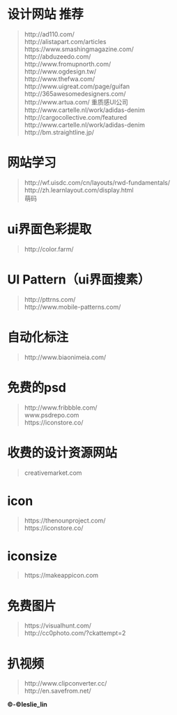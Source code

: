 <body>
<h1>设计网站 推荐</h1>
<blockquote>
http://ad110.com/<br />
http://alistapart.com/articles<br />
https://www.smashingmagazine.com/<br />
http://abduzeedo.com/<br />
http://www.fromupnorth.com/<br />
http://www.ogdesign.tw/<br />
http://www.thefwa.com/<br />
http://www.uigreat.com/page/guifan<br />
http://365awesomedesigners.com/<br />
http://www.artua.com/ 重质感UI公司<br />
http://www.cartelle.nl/work/adidas-denim<br />
http://cargocollective.com/featured<br />
http://www.cartelle.nl/work/adidas-denim<br />
http://bm.straightline.jp/<br />
</blockquote>

<h1>网站学习</h1>
<blockquote>
http://wf.uisdc.com/cn/layouts/rwd-fundamentals/<br />
http://zh.learnlayout.com/display.html<br />
萌码<br />
</blockquote>

<h1>ui界面色彩提取</h1>
<blockquote>
http://color.farm/<br />
</blockquote>

<h1>UI Pattern（ui界面搜素）</h1>
<blockquote>
http://pttrns.com/<br />
http://www.mobile-patterns.com/<br />
</blockquote>

<h1>自动化标注</h1>
<blockquote>
http://www.biaonimeia.com/<br />
</blockquote>

<h1>免费的psd</h1>
<blockquote>
http://www.fribbble.com/<br />
www.psdrepo.com<br />
https://iconstore.co/<br />
</blockquote>

<h1>收费的设计资源网站</h1>
<blockquote>
creativemarket.com<br />
</blockquote>

<h1>icon</h1>
<blockquote>
https://thenounproject.com/<br />
https://iconstore.co/<br />
</blockquote>

<h1>iconsize</h1>
<blockquote>
https://makeappicon.com<br />
</blockquote>

<h1>免费图片</h1> 
<blockquote>
https://visualhunt.com/<br />
http://cc0photo.com/?ckattempt=2<br />
</blockquote>

<h1>扒视频</h1>
<blockquote>
http://www.clipconverter.cc/<br />
http://en.savefrom.net/<br />
</blockquote>

</body>
<footer>
<p><b>&copy;-&copy;leslie_lin</b></p>
</footer>
